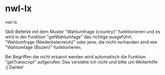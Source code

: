 # nwl-lx
nwl lx

Skill-Befehle mit dem Muster "Wahlumfrage {country}" funktionieren und es wird in der Funktion "getWahlumfage" das richtige ausgeführt. "Wahlumfrage {Niederösterreich}" oder jene, die nicht vorhanden sind wie "Wahlumfage {Bozen}" funktionieren.

Bei Begriffen die nicht erkannt werden wird automatisch die Funktion "getTranscript" aufgerufen. 
Das verstehe ich nicht und bitte um Weiterhilfe ;) Danke!

